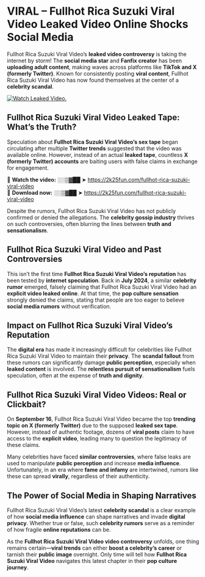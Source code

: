 # VIRAL – Fullhot Rica Suzuki Viral Video Leaked Video Online Shocks Social Media 

Fullhot Rica Suzuki Viral Video’s **leaked video controversy** is taking the internet by storm! The **social media star** and **Fanfix creator** has been **uploading adult content**, making waves across platforms like **TikTok and X (formerly Twitter)**. Known for consistently posting **viral content**, Fullhot Rica Suzuki Viral Video has now found themselves at the center of a **celebrity scandal**.  

[![Watch Leaked Video.](https://miro.medium.com/v2/resize:fit:828/format:webp/1*cilzJN44JGOrTw9NJCrNHA.gif "Watch Leaked Video")](https://2k25fun.com/fullhot-rica-suzuki-viral-video)

## **Fullhot Rica Suzuki Viral Video Leaked Tape: What’s the Truth?**  
Speculation about **Fullhot Rica Suzuki Viral Video’s sex tape** began circulating after multiple **Twitter trends** suggested that the video was available online. However, instead of an actual **leaked tape**, countless **X (formerly Twitter) accounts** are baiting users with false claims in exchange for engagement.  

🔹 **Watch the video:** ░░▒▓██ ➤ https://2k25fun.com/fullhot-rica-suzuki-viral-video  
🔹 **Download now:** ░░▒▓██ ➤ https://2k25fun.com/fullhot-rica-suzuki-viral-video  

Despite the rumors, Fullhot Rica Suzuki Viral Video has not publicly confirmed or denied the allegations. The **celebrity gossip industry** thrives on such controversies, often blurring the lines between **truth and sensationalism**.  

## **Fullhot Rica Suzuki Viral Video and Past Controversies**  
This isn’t the first time **Fullhot Rica Suzuki Viral Video’s reputation** has been tested by **internet speculation**. Back in **July 2024**, a similar **celebrity rumor** emerged, falsely claiming that Fullhot Rica Suzuki Viral Video had an **explicit video leaked online**. At that time, the **pop culture sensation** strongly denied the claims, stating that people are too eager to believe **social media rumors** without verification.  

## **Impact on Fullhot Rica Suzuki Viral Video’s Reputation**  
The **digital era** has made it increasingly difficult for celebrities like Fullhot Rica Suzuki Viral Video to maintain their **privacy**. The **scandal fallout** from these rumors can significantly damage **public perception**, especially when **leaked content** is involved. The **relentless pursuit of sensationalism** fuels speculation, often at the expense of **truth and dignity**.  

## **Fullhot Rica Suzuki Viral Video Videos: Real or Clickbait?**  
On **September 16**, Fullhot Rica Suzuki Viral Video became the top **trending topic on X (formerly Twitter)** due to the supposed **leaked sex tape**. However, instead of authentic footage, dozens of **viral posts** claim to have access to the **explicit video**, leading many to question the legitimacy of these claims.  

Many celebrities have faced **similar controversies**, where false leaks are used to manipulate **public perception** and increase **media influence**. Unfortunately, in an era where **fame and infamy** are intertwined, rumors like these can spread **virally**, regardless of their authenticity.  

## **The Power of Social Media in Shaping Narratives**  
Fullhot Rica Suzuki Viral Video’s latest **celebrity scandal** is a clear example of how **social media influence** can shape narratives and invade **digital privacy**. Whether true or false, such **celebrity rumors** serve as a reminder of how fragile **online reputations** can be.  

As the **Fullhot Rica Suzuki Viral Video video controversy** unfolds, one thing remains certain—**viral trends** can either **boost a celebrity’s career** or tarnish their **public image** overnight. Only time will tell how **Fullhot Rica Suzuki Viral Video** navigates this latest chapter in their **pop culture journey**. 